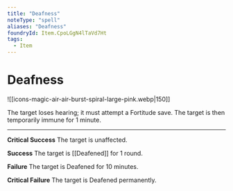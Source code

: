 ```yaml
---
title: "Deafness"
noteType: "spell"
aliases: "Deafness"
foundryId: Item.CpoLGgN4lTaVd7Ht
tags:
  - Item
---
```


# Deafness
![[icons-magic-air-air-burst-spiral-large-pink.webp|150]]

The target loses hearing; it must attempt a Fortitude save. The target is then temporarily immune for 1 minute.

* * *

**Critical Success** The target is unaffected.

**Success** The target is [[Deafened]] for 1 round.

**Failure** The target is Deafened for 10 minutes.

**Critical Failure** The target is Deafened permanently.

